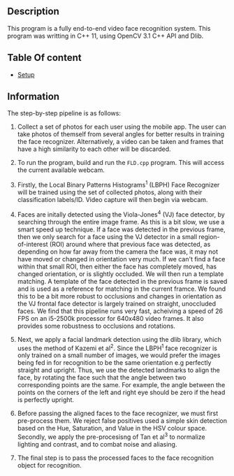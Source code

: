 ## Description

This program is a fully end-to-end video face recognition system. 
This program was writting in C++ 11, using OpenCV 3.1 C++ API and Dlib. 

## Table Of content
* [Setup](#setup)

## Information

The step-by-step pipeline is as follows:

1. Collect a set of photos for each user using the mobile app. The user can take photos of themself from several angles for better results in training the face recognizer. Alternatively, a video can be taken and frames that have a high similarity to each other will be discarded. 

2. To run the program, build and run the `FLD.cpp` program. This will access the current available webcam. 

3. Firstly, the Local Binary Patterns Histograms<sup>1</sup> (LBPH) Face Recognizer will be trained using the set of collected photos, along with their classification labels/ID. Video capture will then begin via webcam. 

4. Faces are initally detected using the Viola-Jones<sup>4</sup> (VJ) face detector, by searching through the entire image frame. As this is a bit slow, we use a smart speed up technique. If a face was detected in the previous frame, then we only search for a face using the VJ detector in a small region-of-interest (ROI) around where that previous face was detected, as depending on how far away from the camera the face was, it may not have moved or changed in orientation very much. If we can't find a face within that small ROI, then either the face has completely moved, has changed orientation, or is slightly occluded. We will then run a template matching. A template of the face detected in the previous frame is saved and is used as a reference for matching in the current framce. We found this to be a bit more robust to occlusions and changes in orientation as the VJ frontal face detector is largely trained on straight, unoccluded faces. We find that this pipeline runs very fast, acheiving a speed of 26 FPS on an i5-2500k processor for 640x480 video frames. It also provides some robustness to occlusions and rotations. 

5. Next, we apply a facial landmark detection using the dlib library, which uses the method of Kazemi et al<sup>2</sup>. Since the LBPH<sup>1</sup> face recognizer is only trained on a small number of images, we would prefer the images being fed in for recognition to be the same orientation e.g perfectly straight and upright. Thus, we use the detected landmarks to align the face, by rotating the face such that the angle between two corresponding points are the same. For example, the angle between the points on the corners of the left and right eye should be zero if the head is perfectly upright. 

6. Before passing the aligned faces to the face recognizer, we must first pre-process them. We reject false positives used a simple skin detection based on the Hue, Saturation, and Value in the HSV colour space. Secondly, we apply the pre-procesisng of Tan et al<sup>3</sup> to normalize lighting and contrast, and to combat noise and aliasing. 

7. The final step is to pass the processed faces to the face recognition object for recognition. 
